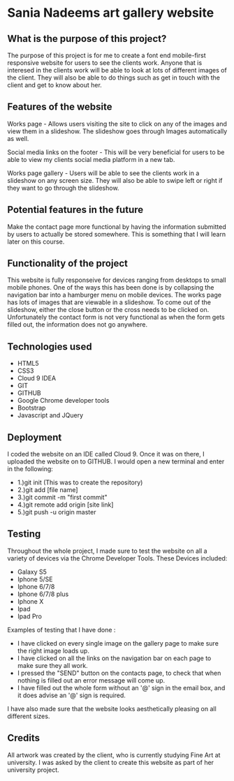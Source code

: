 # Sania Nadeems art gallery website

## What is the purpose of this project?

The purpose of this project is for me to create a font end mobile-first responsive website for users to see the clients work. Anyone that 
is interesed in the clients work will be able to look at lots of different images of the client. They will also be able to do things 
such as get in touch with the client and get to know about her. 

## Features of the website

Works page - Allows users visiting the site to click on any of the images and view them in a slideshow. The slideshow goes through 
Images automatically as well. 

Social media links on the footer - This will be very beneficial for users to be able to view my clients social media platform in a new tab.

Works page gallery - Users will be able to see the clients work in a slideshow on any screen size. They will also be able to swipe left
or right if they want to go through the slideshow.

## Potential features in the future

Make the contact page more functional by having the information submitted by users to actually be stored somewhere. This is something
that I will learn later on this course.

## Functionality of the project

This website is fully responseive for devices ranging from desktops to small mobile phones. One of the ways this has been done 
is by collapsing the navigation bar into a hamburger menu on mobile devices. The works page has lots of images that are
viewable in a slideshow. To come out of the slideshow, either the close button or the cross needs to be clicked on. Unfortunately
the contact form is not very functional as when the form gets filled out, the information does not go anywhere.

## Technologies used

- HTML5
- CSS3
- Cloud 9 IDEA
- GIT
- GITHUB
- Google Chrome developer tools
- Bootstrap
- Javascript and JQuery

## Deployment

I coded the website on an IDE called Cloud 9. Once it was on there, I uploaded the website on to GITHUB. I would open a new terminal and
enter in the following:

- 1.)git init (This was to create the repository)
- 2.)git add [file name]
- 3.)git commit -m "first commit"
- 4.)git remote add origin [site link]
- 5.)git push -u origin master

## Testing

Throughout the whole project, I made sure to test the website on all a variety of devices via the Chrome Developer Tools.
These Devices included:

- Galaxy S5
- Iphone 5/SE
- Iphone 6/7/8
- Iphone 6/7/8 plus
- Iphone X
- Ipad 
- Ipad Pro

Examples of testing that I have done :

- I have clicked on every single image on the gallery page to make sure the right image loads up.
- I have clicked on all the links on the navigation bar on each page to make sure they all work.
- I pressed the "SEND" button on the contacts page, to check that when nothing is filled out an error message will come up.
- I have filled out the whole form without an '@' sign in the email box, and it does advise an '@' sign is required.

I have also made sure that the website looks aesthetically pleasing on all different sizes. 

## Credits

All artwork was created by the client, who is currently studying Fine Art at university. I was asked by the client to create this
website as part of her university project.